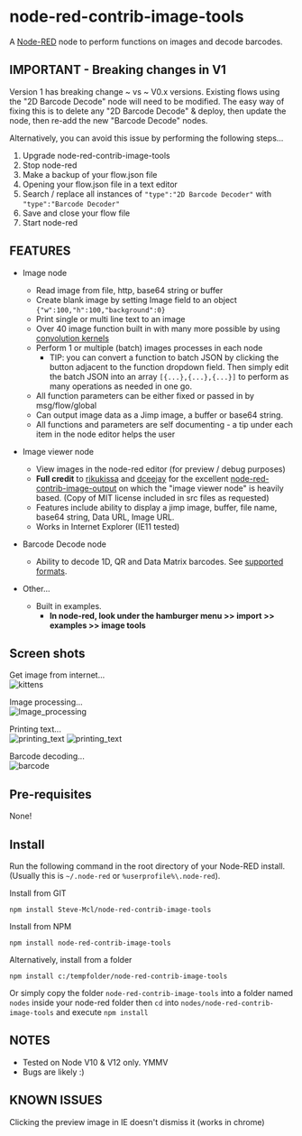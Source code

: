 node-red-contrib-image-tools
============================

A <a href="http://nodered.org" target="_new">Node-RED</a> node to perform functions on images and decode barcodes.

IMPORTANT - Breaking changes in V1
---------
Version 1 has breaking change ~ vs ~ V0.x versions.
Existing flows using the "2D Barcode Decode" node will need to be modified. The easy way of fixing this is to delete any "2D Barcode Decode" & deploy, then update the node, then re-add the new "Barcode Decode" nodes.

Alternatively, you can avoid this issue by performing the following steps...

1. Upgrade node-red-contrib-image-tools
1. Stop node-red
1. Make a backup of your flow.json file
1. Opening your flow.json file in a text editor 
1. Search / replace all instances of `"type":"2D Barcode Decoder"` with `"type":"Barcode Decoder"`
1. Save and close your flow file
1. Start node-red



FEATURES
--------

* Image node
  * Read image from file, http, base64 string or buffer
  * Create blank image by setting Image field to an object `{"w":100,"h":100,"background":0}`
  * Print single or multi line text to an image
  * Over 40 image function built in with many more possible by using [convolution kernels](https://en.wikipedia.org/wiki/Kernel_(image_processing))
  * Perform 1 or multiple (batch) images processes in each node
    * TIP: you can convert a function to batch JSON by clicking the button adjacent to the function dropdown field. Then simply edit the batch JSON into an array `[{...},{...},{...}]` to perform as many operations as needed in one go.
  * All function parameters can be either fixed or passed in by msg/flow/global
  * Can output image data as a Jimp image, a buffer or base64 string.
  * All functions and parameters are self documenting - a tip under each item in the node editor helps the user

* Image viewer node
  * View images in the node-red editor (for preview / debug purposes)
  * **Full credit** to [rikukissa](https://github.com/rikukissa) and [dceejay](https://github.com/dceejay) for the excellent [node-red-contrib-image-output](https://github.com/rikukissa/node-red-contrib-image-output) on which the "image viewer node" is heavily based. (Copy of MIT license included in src files as requested)
  * Features include ability to display a jimp image, buffer, file name, base64 string, Data URL, Image URL.
  * Works in Internet Explorer (IE11 tested)

* Barcode Decode node
  * Ability to decode 1D, QR and Data Matrix barcodes. See [supported formats](https://www.npmjs.com/package/@zxing/library#supported-formats).


* Other...
  * Built in examples.  
    * **In node-red, look under the hamburger menu >> import >> examples >> image tools**

Screen shots
------------

Get image from internet...<br>
![kittens](https://user-images.githubusercontent.com/44235289/79025855-dea9ff00-7b7e-11ea-98de-2297d879962d.png)

Image processing...<br>
![Image_processing](https://user-images.githubusercontent.com/44235289/59148882-30857400-8a06-11e9-9b7a-227e761bd617.png)

Printing text...<br>
![printing_text](https://user-images.githubusercontent.com/44235289/59148604-fcf51a80-8a02-11e9-9a6b-f1578d6ee391.gif)
![printing_text](https://user-images.githubusercontent.com/44235289/81293532-66433a80-9065-11ea-88e5-3a3893574255.png)

Barcode decoding...<br>
![barcode](https://user-images.githubusercontent.com/44235289/79025486-d43b3580-7b7d-11ea-8f42-b7ad6471d00c.gif)


Pre-requisites
--------------

None!


Install
-------

Run the following command in the root directory of your Node-RED install.
(Usually this is `~/.node-red` or `%userprofile%\.node-red`).

Install from GIT

    npm install Steve-Mcl/node-red-contrib-image-tools

Install from NPM 

    npm install node-red-contrib-image-tools 

Alternatively, install from a folder

    npm install c:/tempfolder/node-red-contrib-image-tools

Or simply copy the folder `node-red-contrib-image-tools` into a folder named `nodes` inside your node-red folder then `cd` into `nodes/node-red-contrib-image-tools` and execute `npm install`

NOTES
-----
* Tested on Node V10 & V12 only. YMMV
* Bugs are likely :)

KNOWN ISSUES
------------
Clicking the preview image in IE doesn't dismiss it (works in chrome)

